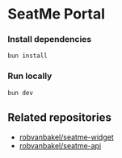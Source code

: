 # SeatMe Portal

### Install dependencies
```
bun install
```

### Run locally
```
bun dev
```

## Related repositories

- [robvanbakel/seatme-widget](https://github.com/robvanbakel/seatme-widget)
- [robvanbakel/seatme-api](https://github.com/robvanbakel/seatme-api)
